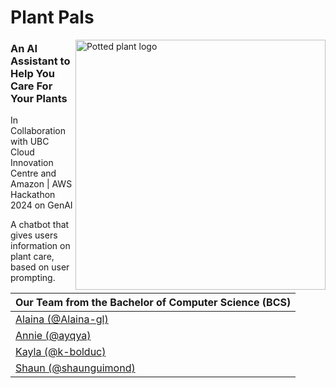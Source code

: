 # Plant Pals
<img align="right" width="400" alt="Potted plant logo" src="https://github.com/ayqya/Plant-Pals/assets/136777664/c6834c0b-4893-4118-afa0-8588e455e220">

### An AI Assistant to Help You Care For Your Plants
<p>In Collaboration with UBC Cloud Innovation Centre and Amazon | AWS Hackathon 2024 on GenAI</p>

A chatbot that gives users information on plant care, based on user prompting. 

| Our Team from the Bachelor of Computer Science (BCS)|
| --- |
| [Alaina (@Alaina-gl)](https://github.com/Alaina-gl) |
| [Annie (@ayqya)](https://github.com/ayqya/) |
| [Kayla (@k-bolduc)](https://github.com/k-bolduc) |
| [Shaun (@shaunguimond)](https://github.com/shaunguimond) |




